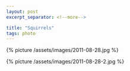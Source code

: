 ```yaml
---
layout: post
excerpt_separator: <!--more-->

title: "Squirrels"
tags: photo
---
```


{% picture /assets/images/2011-08-28.jpg %}

{% picture /assets/images/2011-08-28-2.jpg %}
<!--more-->